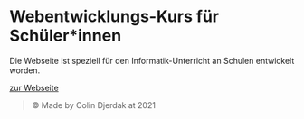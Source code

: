 # Webentwicklungs-Kurs f&uuml;r Sch&uuml;ler*innen

Die Webseite ist speziell für den Informatik-Unterricht an Schulen entwickelt worden.

[zur Webseite](https://webkurs.netlify.app/)

> &#169; Made by Colin Djerdak at 2021